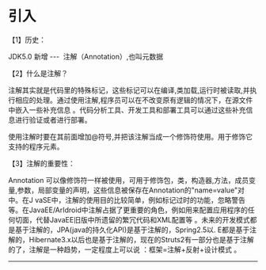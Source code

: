 ﻿
# 引入

【1】历史： 

JDK5.0 新增 ---  注解（Annotation）,也叫元数据 

【2】什么是注解？ 

注解其实就是代码里的特殊标记，这些标记可以在编译,类加载,运行时被读取,并执行相应的处理。通过使用注解,程序员可以在不改变原有逻辑的情况下，在源文件中嵌入一些补充信息
。代码分析工具、开发工具和部署工具可以通过这些补充信息进行验证或者进行部署。 

使用注解时要在其前面增加@符号,并把该注解当成一个修饰符使用。用于修饰它支持的程序元素。 

【3】注解的重要性： 

Annotation
可以像修饰符一样被使用，可用于修饰包，类，构造器,方法，成员变量,参数，局部变量的声明，这些信息被保存在Annotation的"name=value"对中。在J
vaSE中，注解的使用目的比较简单，例如标记过时的功能，忽略警告等。在JavaEE/ArIdroid中注解占据了更重要的角色，例如用来配置应用程序的任何切面，代替JavaEE旧版中所遗留的繁冗代码和XML配置等
。未来的开发模式都是基于注解的，JPA(java的持久化API)是基于注解的，Spring2.5以.
E都是基于注解的，Hibernate3.x以后也是基于注解的，现在的Struts2有一部分也是基于注解的了，注解是一种趋势，一定程度上可以说 ：框架=注解+反射+设计模式
。 



------------------------------------------------------------

